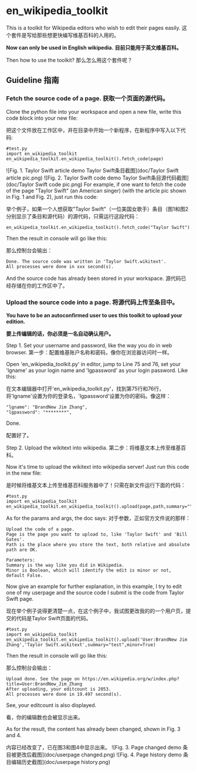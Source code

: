 # en_wikipedia_toolkit
This is a toolkit for Wikipedia editors who wish to edit their pages easily.
这个套件是写给那些想更快编写维基百科的人用的。

**Now can only be used in English wikipedia.**
**目前只能用于英文维基百科。**

Then how to use the toolkit?
那么怎么用这个套件呢？

## Guideline 指南
### Fetch the source code of a page. 获取一个页面的源代码。
Clone the python file into your workspace and open a new file, write this code block into your new file:

把这个文件放在工作区中，并在目录中开始一个新程序，在新程序中写入以下代码:
```
#test.py
import en_wikipedia_toolkit
en_wikipedia_toolkit.en_wikipedia_toolkit().fetch_code(page)
```
![Fig. 1. Taylor Swift article demo Taylor Swift条目截图](doc/Taylor Swift article pic.png)
![Fig. 2. Taylor Swift code demo Taylor Swift条目源代码截图](doc/Taylor Swift code pic.png)
For example, if one want to fetch the code of the page "Taylor Swift" (an American singer) (with the article pic shown in Fig. 1 and Fig. 2), just run this code:

举个例子，如果一个人想获取"Taylor Swift"（一位美国女歌手）条目（图1和图2分别显示了条目和源代码）的源代码，只需运行这段代码：
```
en_wikipedia_toolkit.en_wikipedia_toolkit().fetch_code("Taylor Swift")
```
Then the result in console will go like this:

那么控制台会输出：
```
Done. The source code was written in 'Taylor Swift.wikitext'.
All processes were done in xxx second(s).
```
And the source code has already been stored in your workspace.
源代码已经存储在你的工作区中了。

### Upload the source code into a page. 将源代码上传至条目中。

**You have to be an autoconfirmed user to ues this toolkit to upload your edition.**

**要上传编辑的话，你必须是一名自动确认用户。**

Step 1. Set your username and password, like the way you do in web browser.
第一步：配置维基账户名称和密码，像你在浏览器访问时一样。

Open 'en_wikipedia_toolkit.py' in editor, jump to Line 75 and 76, set your 'lgname' as your login name and 'lgpassword' as your login password. Like this:

在文本编辑器中打开'en_wikipedia_toolkit.py'，找到第75行和76行，将'lgname'设置为你的登录名，'lgpassword'设置为你的密码。像这样：
```
"lgname": "BrandNew Jim Zhang",
"lgpassword": "********",
```
Done.

配置好了。

Step 2. Upload the wikitext into wikipedia.
第二步：将维基文本上传至维基百科。

Now it's time to upload the wikitext into wikipedia server! Just run this code in the new file:

是时候将维基文本上传至维基百科服务器中了！只需在新文件运行下面的代码：
```
#test.py
import en_wikipedia_toolkit
en_wikipedia_toolkit.en_wikipedia_toolkit().upload(page,path,summary="",minor=False)
```
As for the params and args, the doc says:
对于参数，正如官方文件说的那样：
```
Upload the code of a page.
Page is the page you want to upload to, like 'Taylor Swift' and 'Bill Gates'.
Path is the place where you store the text, both relative and absolute path are OK.

Parameters:
Summary is the way like you did in Wikipedia.
Minor is Boolean, which will identify the edit is minor or not, default False.
```
Now give an example for further explanation, in this example, I try to edit one of my userpage and the source code I submit is the code from Taylor Swift page.

现在举个例子说得更清楚一点，在这个例子中，我试图更改我的的一个用户页，提交的代码是Taylor Swift页面的代码。
```
#test.py
import en_wikipedia_toolkit
en_wikipedia_toolkit.en_wikipedia_toolkit().upload('User:BrandNew Jim Zhang','Taylor Swift.wikitext',summary="test",minor=True)
```
Then the result in console will go like this:

那么控制台会输出：
```
Upload done. See the page on https://en.wikipedia.org/w/index.php?title=User:BrandNew_Jim_Zhang
After uploading, your editcount is 2053.
All processes were done in 19.497 second(s).
```
See, your editcount is also displayed.

看，你的编辑数也会被显示出来。

As for the result, the content has already been changed, shown in Fig. 3 and 4.

内容已经改变了，已在图3和图4中显示出来。
![Fig. 3. Page changed demo 条目被更改后截图](doc/userpage changed.png)
![Fig. 4. Page history demo 条目编辑历史截图](doc/userpage history.png)